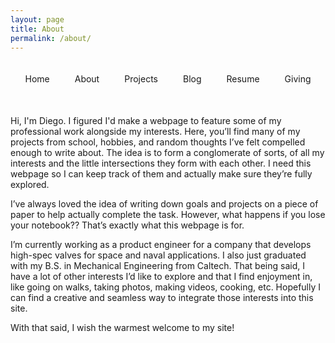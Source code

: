 ```yaml
---
layout: page
title: About
permalink: /about/
---
```


<!-- Navigation Header -->
<div class="nav-link" style="width: 100%; padding: 20px 0; display: flex; justify-content: center; border-bottom: 2px solid var(--primary-text-color); margin-bottom: 30px;">
  <ul style="display: flex; gap: 20px; padding: 0; list-style: none; margin: 0;">
    <li style="display: inline;">
      <a href="/" style="text-decoration: none; color: var(--primary-text-color); padding: 5px 10px; border-radius: 4px; transition: background-color 0.2s;">Home</a>
    </li>
    <li style="display: inline;">
      <a href="/about/" style="text-decoration: none; color: var(--primary-text-color); padding: 5px 10px; border-radius: 4px; transition: background-color 0.2s;">About</a>
    </li>
    <li style="display: inline;">
      <a href="/projects/" style="text-decoration: none; color: var(--primary-text-color); padding: 5px 10px; border-radius: 4px; transition: background-color 0.2s;">Projects</a>
    </li>
    <li style="display: inline;">
      <a href="/blog/" style="text-decoration: none; color: var(--primary-text-color); padding: 5px 10px; border-radius: 4px; transition: background-color 0.2s;">Blog</a>
    </li>
    <li style="display: inline;">
      <a href="/DG_Resume.pdf" style="text-decoration: none; color: var(--primary-text-color); padding: 5px 10px; border-radius: 4px; transition: background-color 0.2s;">Resume</a>
    </li>
    <li style="display: inline;">
      <a href="/giving/" style="text-decoration: none; color: var(--primary-text-color); padding: 5px 10px; border-radius: 4px; transition: background-color 0.2s;">Giving</a>
    </li>
  </ul>
</div>

Hi, I'm Diego. I figured I'd make a webpage to feature some of my professional work alongside my interests. Here, you’ll find many of my projects from school, hobbies, and random thoughts I’ve felt compelled enough to write about. The idea is to form a conglomerate of sorts, of all my interests and the little intersections they form with each other. I need this webpage so I can keep track of them and actually make sure they’re fully explored.

I’ve always loved the idea of writing down goals and projects on a piece of paper to help actually complete the task. However, what happens if you lose your notebook?? That’s exactly what this webpage is for.

I’m currently working as a product engineer for a company that develops high-spec valves for space and naval applications. I also just graduated with my B.S. in Mechanical Engineering from Caltech. That being said, I have a lot of other interests I’d like to explore and that I find enjoyment in, like going on walks, taking photos, making videos, cooking, etc. Hopefully I can find a creative and seamless way to integrate those interests into this site.

With that said, I wish the warmest welcome to my site!


